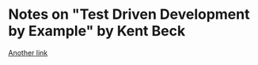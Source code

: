# Notes on  "Test Driven Development by Example" by Kent Beck

[Another link][1]



[1]:https://stanislaw.github.io/2016/01/25/notes-on-test-driven-development-by-example-by-kent-beck.html
